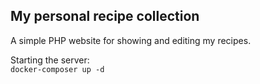 ## My personal recipe collection
A simple PHP website for showing and editing my recipes.

Starting the server:  
`docker-composer up -d`